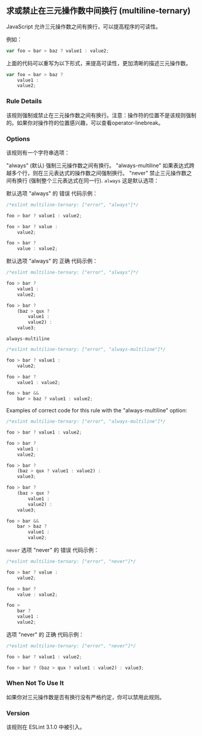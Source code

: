 ## 求或禁止在三元操作数中间换行 (multiline-ternary)

JavaScript 允许三元操作数之间有换行，可以提高程序的可读性。

例如：
```js
var foo = bar > baz ? value1 : value2;
```

上面的代码可以重写为以下形式，来提高可读性，更加清晰的描述三元操作数。
```js
var foo = bar > baz ?
    value1 :
    value2;
```

### Rule Details
该规则强制或禁止在三元操作数之间有换行。注意：操作符的位置不是该规则强制的。如果你对操作符的位置感兴趣，可以查看operator-linebreak。

### Options
该规则有一个字符串选项：

"always" (默认) 强制三元操作数之间有换行。
"always-multiline" 如果表达式跨越多个行，则在三元表达式的操作数之间强制换行。
"never" 禁止三元操作数之间有换行 (强制整个三元表达式在同一行).
```always```
这是默认选项：

默认选项 "always" 的 错误 代码示例：
```js
/*eslint multiline-ternary: ["error", "always"]*/

foo > bar ? value1 : value2;

foo > bar ? value :
    value2;

foo > bar ?
    value : value2;
```

默认选项 "always" 的 正确 代码示例：
```js
/*eslint multiline-ternary: ["error", "always"]*/

foo > bar ?
    value1 :
    value2;

foo > bar ?
    (baz > qux ?
        value1 :
        value2) :
    value3;
```

```always-multiline```
```js
/*eslint multiline-ternary: ["error", "always-multiline"]*/

foo > bar ? value1 :
    value2;

foo > bar ?
    value1 : value2;

foo > bar &&
    bar > baz ? value1 : value2;
```

Examples of correct code for this rule with the "always-multiline" option:
```js
/*eslint multiline-ternary: ["error", "always-multiline"]*/

foo > bar ? value1 : value2;

foo > bar ?
    value1 :
    value2;

foo > bar ?
    (baz > qux ? value1 : value2) :
    value3;

foo > bar ?
    (baz > qux ?
        value1 :
        value2) :
    value3;

foo > bar &&
    bar > baz ?
        value1 :
        value2;
```

```never```
选项 "never" 的 错误 代码示例：
```js
/*eslint multiline-ternary: ["error", "never"]*/

foo > bar ? value :
    value2;

foo > bar ?
    value : value2;

foo >
    bar ?
    value1 :
    value2;
```

选项 "never" 的 正确 代码示例：
```js
/*eslint multiline-ternary: ["error", "never"]*/

foo > bar ? value1 : value2;

foo > bar ? (baz > qux ? value1 : value2) : value3;
```

### When Not To Use It
如果你对三元操作数是否有换行没有严格约定，你可以禁用此规则。

### Version
该规则在 ESLint 3.1.0 中被引入。
